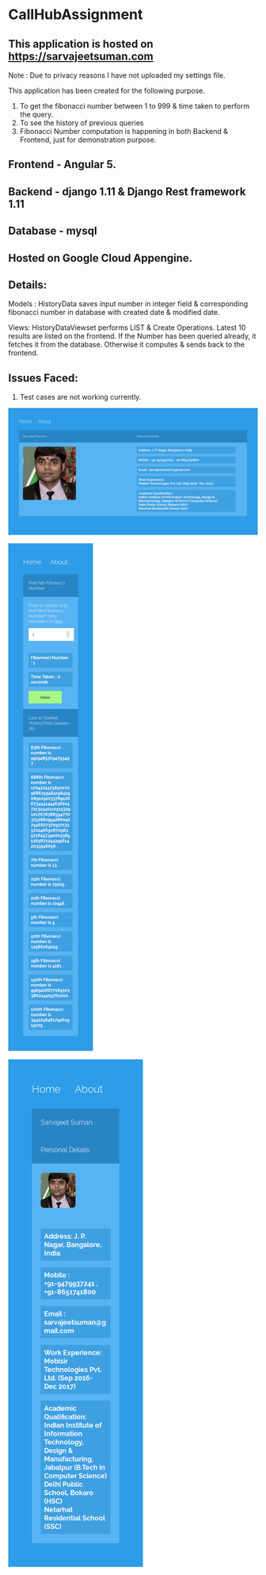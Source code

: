 # CallHubAssignment

## This application is hosted on https://sarvajeetsuman.com
Note : Due to privacy reasons I have not uploaded my settings file. 

This application has been created for the following purpose.

1. To get the fibonacci number between 1 to 999 & time taken to perform the query.
2. To see the history of previous queries
3. Fibonacci Number computation is happening in both Backend & Frontend,
   just for demonstration purpose.

## Frontend - Angular 5.
## Backend - django 1.11 & Django Rest framework 1.11
## Database - mysql
## Hosted on Google Cloud Appengine.

## Details:
Models : HistoryData 
saves input number in integer field & corresponding 
fibonacci number in database with created date & 
modified date.

Views:
HistoryDataViewset performs LIST & Create Operations.
Latest 10 results are listed on the frontend.
If the Number has been queried already, it fetches it from
the database. Otherwise it computes & sends back to the frontend.

## Issues Faced:
 1. Test cases are not working currently.
 
 ![](Screenshots/screenshot-sarvajeetsuman.com-2018-04-05-09-49-55.png)
 
 ![](Screenshots/screenshot-sarvajeetsuman.com-2018-04-05-09-50-51.png)
 
 ![](Screenshots/screenshot-sarvajeetsuman.com-2018-04-05-09-51-18.png)

